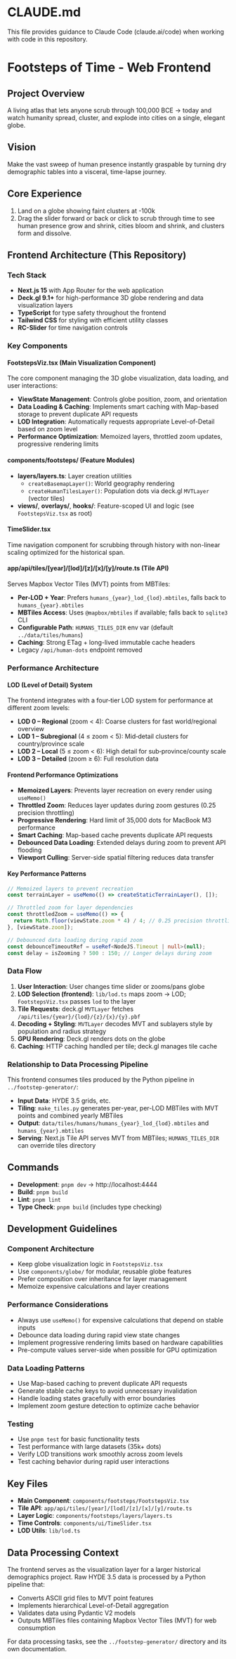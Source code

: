 # CLAUDE.md

This file provides guidance to Claude Code (claude.ai/code) when working with code in this repository.

# Footsteps of Time - Web Frontend

## Project Overview
A living atlas that lets anyone scrub through 100,000 BCE → today and watch humanity spread, cluster, and explode into cities on a single, elegant globe.

## Vision
Make the vast sweep of human presence instantly graspable by turning dry demographic tables into a visceral, time-lapse journey.

## Core Experience
1. Land on a globe showing faint clusters at -100k
2. Drag the slider forward or back or click to scrub through time to see human presence grow and shrink, cities bloom and shrink, and clusters form and dissolve.

## Frontend Architecture (This Repository)

### Tech Stack
- **Next.js 15** with App Router for the web application
- **Deck.gl 9.1+** for high-performance 3D globe rendering and data visualization layers
- **TypeScript** for type safety throughout the frontend
- **Tailwind CSS** for styling with efficient utility classes
- **RC-Slider** for time navigation controls

### Key Components

#### FootstepsViz.tsx (Main Visualization Component)
The core component managing the 3D globe visualization, data loading, and user interactions:
- **ViewState Management**: Controls globe position, zoom, and orientation
- **Data Loading & Caching**: Implements smart caching with Map-based storage to prevent duplicate API requests
- **LOD Integration**: Automatically requests appropriate Level-of-Detail based on zoom level
- **Performance Optimization**: Memoized layers, throttled zoom updates, progressive rendering limits

#### components/footsteps/ (Feature Modules)
- **layers/layers.ts**: Layer creation utilities
  - `createBasemapLayer()`: World geography rendering
  - `createHumanTilesLayer()`: Population dots via deck.gl `MVTLayer` (vector tiles)
- **views/**, **overlays/**, **hooks/**: Feature-scoped UI and logic (see `FootstepsViz.tsx` as root)

#### TimeSlider.tsx
Time navigation component for scrubbing through history with non-linear scaling optimized for the historical span.

#### app/api/tiles/[year]/[lod]/[z]/[x]/[y]/route.ts (Tile API)
Serves Mapbox Vector Tiles (MVT) points from MBTiles:
- **Per-LOD + Year**: Prefers `humans_{year}_lod_{lod}.mbtiles`, falls back to `humans_{year}.mbtiles`
- **MBTiles Access**: Uses `@mapbox/mbtiles` if available; falls back to `sqlite3` CLI
- **Configurable Path**: `HUMANS_TILES_DIR` env var (default `../data/tiles/humans`)
- **Caching**: Strong ETag + long-lived immutable cache headers
- Legacy `/api/human-dots` endpoint removed

### Performance Architecture

#### LOD (Level of Detail) System
The frontend integrates with a four‑tier LOD system for performance at different zoom levels:
- **LOD 0 – Regional** (zoom < 4): Coarse clusters for fast world/regional overview
- **LOD 1 – Subregional** (4 ≤ zoom < 5): Mid‑detail clusters for country/province scale
- **LOD 2 – Local** (5 ≤ zoom < 6): High detail for sub‑province/county scale
- **LOD 3 – Detailed** (zoom ≥ 6): Full resolution data

#### Frontend Performance Optimizations
- **Memoized Layers**: Prevents layer recreation on every render using `useMemo()`
- **Throttled Zoom**: Reduces layer updates during zoom gestures (0.25 precision throttling)
- **Progressive Rendering**: Hard limit of 35,000 dots for MacBook M3 performance
- **Smart Caching**: Map-based cache prevents duplicate API requests
- **Debounced Data Loading**: Extended delays during zoom to prevent API flooding
- **Viewport Culling**: Server-side spatial filtering reduces data transfer

#### Key Performance Patterns
```typescript
// Memoized layers to prevent recreation
const terrainLayer = useMemo(() => createStaticTerrainLayer(), []);

// Throttled zoom for layer dependencies
const throttledZoom = useMemo(() => {
  return Math.floor(viewState.zoom * 4) / 4; // 0.25 precision throttling
}, [viewState.zoom]);

// Debounced data loading during rapid zoom
const debounceTimeoutRef = useRef<NodeJS.Timeout | null>(null);
const delay = isZooming ? 500 : 150; // Longer delays during zoom
```

### Data Flow
1. **User Interaction**: User changes time slider or zooms/pans globe
2. **LOD Selection (frontend)**: `lib/lod.ts` maps zoom → LOD; `FootstepsViz.tsx` passes `lod` to the layer
3. **Tile Requests**: deck.gl `MVTLayer` fetches `/api/tiles/{year}/{lod}/{z}/{x}/{y}.pbf`
4. **Decoding + Styling**: `MVTLayer` decodes MVT and sublayers style by population and radius strategy
5. **GPU Rendering**: Deck.gl renders dots on the globe
6. **Caching**: HTTP caching handled per tile; deck.gl manages tile cache

### Relationship to Data Processing Pipeline
This frontend consumes tiles produced by the Python pipeline in `../footstep-generator/`:
- **Input Data**: HYDE 3.5 grids, etc.
- **Tiling**: `make_tiles.py` generates per-year, per-LOD MBTiles with MVT points and combined yearly MBTiles
- **Output**: `data/tiles/humans/humans_{year}_lod_{lod}.mbtiles` and `humans_{year}.mbtiles`
- **Serving**: Next.js Tile API serves MVT from MBTiles; `HUMANS_TILES_DIR` can override tiles directory

## Commands
- **Development**: `pnpm dev` → http://localhost:4444
- **Build**: `pnpm build`
- **Lint**: `pnpm lint`
- **Type Check**: `pnpm build` (includes type checking)

## Development Guidelines

### Component Architecture
- Keep globe visualization logic in `FootstepsViz.tsx`
- Use `components/globe/` for modular, reusable globe features
- Prefer composition over inheritance for layer management
- Memoize expensive calculations and layer creations

### Performance Considerations
- Always use `useMemo()` for expensive calculations that depend on stable inputs
- Debounce data loading during rapid view state changes
- Implement progressive rendering limits based on hardware capabilities
- Pre-compute values server-side when possible for GPU optimization

### Data Loading Patterns
- Use Map-based caching to prevent duplicate API requests
- Generate stable cache keys to avoid unnecessary invalidation
- Handle loading states gracefully with error boundaries
- Implement zoom gesture detection to optimize cache behavior

### Testing
- Use `pnpm test` for basic functionality tests
- Test performance with large datasets (35k+ dots)
- Verify LOD transitions work smoothly across zoom levels
- Test caching behavior during rapid user interactions

## Key Files
- **Main Component**: `components/footsteps/FootstepsViz.tsx`
- **Tile API**: `app/api/tiles/[year]/[lod]/[z]/[x]/[y]/route.ts`
- **Layer Logic**: `components/footsteps/layers/layers.ts`
- **Time Controls**: `components/ui/TimeSlider.tsx`
- **LOD Utils**: `lib/lod.ts`

## Data Processing Context
The frontend serves as the visualization layer for a larger historical demographics project. Raw HYDE 3.5 data is processed by a Python pipeline that:
- Converts ASCII grid files to MVT point features
- Implements hierarchical Level-of-Detail aggregation
- Validates data using Pydantic V2 models
- Outputs MBTiles files containing Mapbox Vector Tiles (MVT) for web consumption

For data processing tasks, see the `../footstep-generator/` directory and its own documentation.
